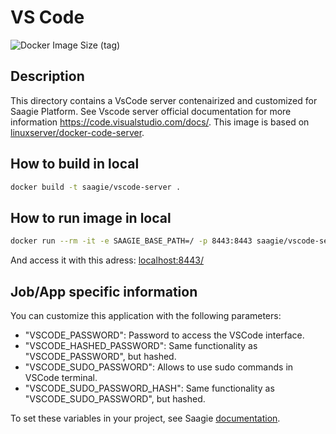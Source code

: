 # VS Code

![Docker Image Size (tag)](https://img.shields.io/docker/image-size/saagie/vscode-server/4.8?label=v4.8%20image%20size&style=for-the-badge)

## Description

This directory contains a VsCode server contenairized and customized for Saagie Platform.
See Vscode server official documentation for more information <https://code.visualstudio.com/docs/>.
This image is based on [linuxserver/docker-code-server](https://github.com/linuxserver/docker-code-server).

## How to build in local

```bash
docker build -t saagie/vscode-server .
```

## How to run image in local

```bash
docker run --rm -it -e SAAGIE_BASE_PATH=/ -p 8443:8443 saagie/vscode-server
```

And access it with this adress: [localhost:8443/](localhost:8443/)

## Job/App specific information

You can customize this application with the following parameters:

- "VSCODE_PASSWORD": Password to access the VSCode interface.
- "VSCODE_HASHED_PASSWORD": Same functionality as "VSCODE_PASSWORD", but hashed.
- "VSCODE_SUDO_PASSWORD": Allows to use sudo commands in VSCode terminal.
- "VSCODE_SUDO_PASSWORD_HASH": Same functionality as "VSCODE_SUDO_PASSWORD", but hashed.

To set these variables in your project, see Saagie [documentation](https://docs.saagie.io/user/latest/tutorials/projects-module/projects/envar/index.html#projects-create-envar-global).
